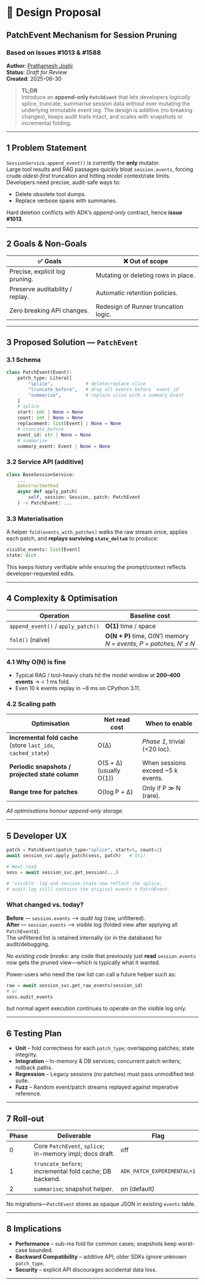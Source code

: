 # 📝 Design Proposal  
## PatchEvent Mechanism for Session Pruning  
### Based on Issues #1013 & #1588  

**Author**: [Prathamesh Joshi](https://www.linkedin.com/in/jpratham)  
**Status**: _Draft for Review_  
**Created**: 2025-06-30  

> **TL;DR**  
> Introduce an **append-only `PatchEvent`** that lets developers _logically_ splice, truncate, summarise session data without ever mutating the underlying immutable event log. The design is additive (no breaking changes), keeps audit trails intact, and scales with snapshots or incremental folding.

---

## 1  Problem Statement

`SessionService.append_event()` is currently the **only** mutator.  
Large tool results and RAG passages quickly bloat `session.events`, forcing crude *oldest-first* truncation and hitting model context/rate limits. Developers need precise, audit-safe ways to:

* Delete obsolete tool dumps.  
* Replace verbose spans with summaries.

Hard deletion conflicts with ADK’s _append-only_ contract, hence **issue #1013**.

---

## 2  Goals & Non-Goals

| ✅ Goals | ❌ Out of scope |
|---|---|
| Precise, explicit log pruning. | Mutating or deleting rows in place. |
| Preserve auditability / replay. | Automatic retention policies. |
| Zero breaking API changes. | Redesign of Runner truncation logic. |

---

## 3  Proposed Solution — `PatchEvent`

### 3.1 Schema

```python
class PatchEvent(Event):
    patch_type: Literal[
        "splice",            # delete/replace slice
        "truncate_before",   # drop all events before `event_id`
        "summarise",         # replace slice with a summary Event
    ]
    # splice
    start: int | None = None
    count: int | None = None
    replacement: list[Event] | None = None
    # truncate_before
    event_id: str | None = None
    # summarise
    summary_event: Event | None = None
```

### 3.2 Service API (additive)

```python
class BaseSessionService:
    ...
    @abstractmethod
    async def apply_patch(
        self, session: Session, patch: PatchEvent
    ) -> PatchEvent: ...
```

### 3.3 Materialisation

A helper `fold(events_with_patches)` walks the raw stream once, applies each patch, and **replays surviving `state_delta`s** to produce:

```python
visible_events: list[Event]
state: dict
```

This keeps history verifiable while ensuring the prompt/context reflects developer-requested edits.

---

## 4  Complexity & Optimisation

| Operation | Baseline cost |
|---|---|
| `append_event()` / `apply_patch()` | **O(1)** time / space |
| `fold()` (naïve) | **O(N + P)** time, O(N′) memory <br>_N = events, P = patches, N′ ≤ N_ |

### 4.1 Why O(N) is fine

* Typical RAG / tool-heavy chats hit the model window at **200–400 events** → < 1 ms fold.  
* Even 10 k events replay in ~8 ms on CPython 3.11.

### 4.2 Scaling path

| Optimisation | Net read cost | When to enable |
|---|---|---|
| **Incremental fold cache** (store `last_idx`, `cached_state`) | O(Δ) | _Phase 1_, trivial (<20 loc). |
| **Periodic snapshots / projected state column** | O(S + Δ) (usually O(1)) | When sessions exceed ~5 k events. |
| **Range tree for patches** | O(log P + Δ) | Only if P ≫ N (rare). |

_All optimisations honour append-only storage._

---

## 5  Developer UX

```python
patch = PatchEvent(patch_type="splice", start=5, count=2)
await session_svc.apply_patch(sess, patch)   # O(1)

# Next read
sess = await session_svc.get_session(...)

# 'visible' log and session.state now reflect the splice,
# audit log still contains the original events + PatchEvent.
```

### What changed vs. today?

**Before** — `session.events` ⟶ *audit log* (raw, unfiltered).  
**After**  — `session.events` ⟶ *visible log* (folded view after applying all `PatchEvent`s).  
The unfiltered list is retained internally (or in the database) for audit/debugging.

*No existing code breaks*: any code that previously just **read** `session.events` now gets the pruned view—which is typically what it wanted.

Power-users who need the raw list can call a future helper such as:

```python
raw = await session_svc.get_raw_events(session_id)
# or
sess.audit_events
```

but normal agent execution continues to operate on the visible log only.

---

## 6  Testing Plan

* **Unit** – fold correctness for each `patch_type`; overlapping patches; state integrity.  
* **Integration** – In-memory & DB services; concurrent patch writers; rollback paths.  
* **Regression** – Legacy sessions (no patches) must pass unmodified test suite.  
* **Fuzz** – Random event/patch streams replayed against imperative reference.

---

## 7  Roll-out

| Phase | Deliverable | Flag |
|---|---|---|
| 0 | Core `PatchEvent`, `splice`; in-memory impl; docs draft. | off |
| 1 | `truncate_before`; incremental fold cache; DB backend. | `ADK_PATCH_EXPERIMENTAL=1` |
| 2 | `summarise`; snapshot helper. | on (default) |

No migrations—`PatchEvent` stores as opaque JSON in existing `events` table.

---

## 8  Implications

* **Performance** – sub-ms fold for common cases; snapshots keep worst-case bounded.  
* **Backward Compatibility** – additive API; older SDKs ignore unknown `patch_type`.  
* **Security** – explicit API discourages accidental data loss.

---
